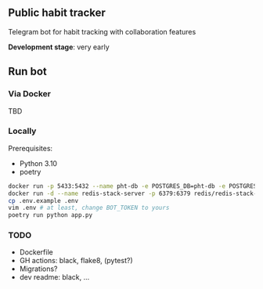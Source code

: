 ## Public habit tracker

Telegram bot for habit tracking with collaboration features

**Development stage**: very early

## Run bot

### Via Docker

TBD

### Locally

Prerequisites:
- Python 3.10
- poetry

```bash
docker run -p 5433:5432 --name pht-db -e POSTGRES_DB=pht-db -e POSTGRES_PASSWORD=postgres -d postgres
docker run -d --name redis-stack-server -p 6379:6379 redis/redis-stack-server:latest
cp .env.example .env
vim .env # at least, change BOT_TOKEN to yours
poetry run python app.py
```

### TODO
- Dockerfile
- GH actions: black, flake8, (pytest?)
- Migrations?
- dev readme: black, ...
